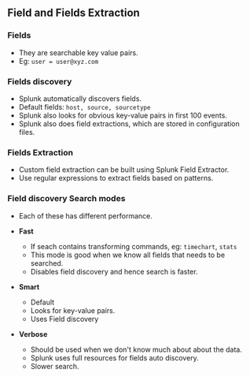 ## Field and Fields Extraction



### Fields

- They are searchable key value pairs. 
- Eg: `user = user@xyz.com`


### Fields discovery

- Splunk automatically discovers fields.
- Default fields: `host, source, sourcetype`
- Splunk also looks for obvious key-value pairs in first 100 events.
- Splunk also does field extractions, which are stored in configuration files. 


### Fields Extraction
- Custom field extraction can be built using Splunk Field Extractor. 
- Use regular expressions to extract fields based on patterns.


### Field discovery Search modes

- Each of these has different performance.

- __Fast__
  - If seach contains transforming commands, eg: `timechart`, `stats`
  - This mode is good when we know all  fields that needs to be searched. 
  - Disables field discovery and hence search is faster.
 
- __Smart__
  - Default
  - Looks for key-value pairs.
  - Uses Field discovery


- __Verbose__
  - Should be used when we don't know much about about the data. 
  - Splunk uses full resources for fields auto discovery.
  - Slower search.

